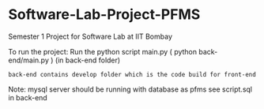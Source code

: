 # Software-Lab-Project-PFMS
Semester 1 Project for Software Lab at IIT Bombay




To run the project:
    Run the python script main.py ( python back-end/main.py )
    (in back-end folder) 

    back-end contains develop folder which is the code build for front-end
    

Note: mysql server should be running  with database as pfms
    see script.sql in back-end